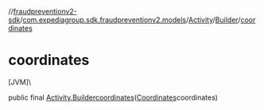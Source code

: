 //[fraudpreventionv2-sdk](../../../../index.md)/[com.expediagroup.sdk.fraudpreventionv2.models](../../index.md)/[Activity](../index.md)/[Builder](index.md)/[coordinates](coordinates.md)

# coordinates

[JVM]\

public final [Activity.Builder](index.md)[coordinates](coordinates.md)([Coordinates](../../-coordinates/index.md)coordinates)
